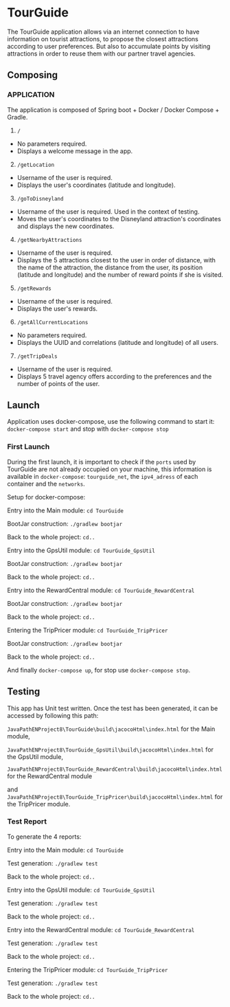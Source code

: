 # TourGuide
The TourGuide application allows via an internet connection to have information on tourist attractions, to propose the closest attractions according to user preferences.
But also to accumulate points by visiting attractions in order to reuse them with our partner travel agencies.

## Composing

### APPLICATION
The application is composed of Spring boot + Docker / Docker Compose + Gradle.

1. `/`
  * No parameters required.
  * Displays a welcome message in the app.

2. `/getLocation`
  * Username of the user is required.
  * Displays the user's coordinates (latitude and longitude).
  
3. `/goToDisneyland`
  * Username of the user is required. Used in the context of testing.
  * Moves the user's coordinates to the Disneyland attraction's coordinates and displays the new coordinates.
 
4. `/getNearbyAttractions`
  * Username of the user is required.
  * Displays the 5 attractions closest to the user in order of distance, 
    with the name of the attraction, the distance from the user, its position (latitude and longitude) and the number of reward points if she is visited.
  
5. `/getRewards`
  * Username of the user is required.
  * Displays the user's rewards.

6. `/getAllCurrentLocations`
  * No parameters required.
  * Displays the UUID and correlations (latitude and longitude) of all users.
  
  7. `/getTripDeals`
  * Username of the user is required.
  * Displays 5 travel agency offers according to the preferences and the number of points of the user.
  
## Launch
Application uses docker-compose, use the following command to start it:
`docker-compose start` and stop with `docker-compose stop`

### First Launch
During the first launch, it is important to check if the `ports` used by TourGuide are not already occupied on your machine, 
this information is available in `docker-compose`: `tourguide_net`, the `ipv4_adress` of each container and the `networks`.

Setup for docker-compose:

Entry into the Main module: 
`cd TourGuide`

BootJar construction:
`./gradlew bootjar`

Back to the whole project:
`cd..`

Entry into the GpsUtil module:
`cd TourGuide_GpsUtil`

BootJar construction:
`./gradlew bootjar`

Back to the whole project:
`cd..`

Entry into the RewardCentral module:
`cd TourGuide_RewardCentral`

BootJar construction:
`./gradlew bootjar`

Back to the whole project:
`cd..`

Entering the TripPricer module:
`cd TourGuide_TripPricer`

BootJar construction:
`./gradlew bootjar`

Back to the whole project:
`cd..`

And finally `docker-compose up`, for stop use `docker-compose stop`.

## Testing
This app has Unit test written. Once the test has been generated, it can be accessed by following this path: 

`JavaPathENProject8\TourGuide\build\jacocoHtml\index.html` for the Main module, 

`JavaPathENProject8\TourGuide_GpsUtil\build\jacocoHtml\index.html` for the GpsUtil module, 

`JavaPathENProject8\TourGuide_RewardCentral\build\jacocoHtml\index.html` for the RewardCentral module 

and `JavaPathENProject8\TourGuide_TripPricer\build\jacocoHtml\index.html` for the TripPricer module.

### Test Report

To generate the 4 reports:

Entry into the Main module: 
`cd TourGuide`

Test generation:
`./gradlew test`

Back to the whole project:
`cd..`

Entry into the GpsUtil module:
`cd TourGuide_GpsUtil`

Test generation:
`./gradlew test`

Back to the whole project:
`cd..`

Entry into the RewardCentral module:
`cd TourGuide_RewardCentral`

Test generation:
`./gradlew test`

Back to the whole project:
`cd..`

Entering the TripPricer module:
`cd TourGuide_TripPricer`

Test generation:
`./gradlew test`

Back to the whole project:
`cd..`
